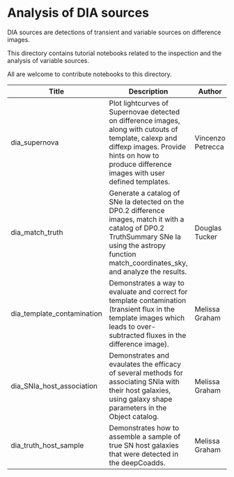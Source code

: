 # Analysis of DIA sources
DIA sources are detections of transient and variable sources on difference images. 

This directory contains tutorial notebooks related to the inspection and the analysis of variable sources.

All are welcome to contribute notebooks to this directory.


| Title | Description | Author |
|---|---|---|
| dia_supernova | Plot lightcurves of Supernovae detected on difference images, along with cutouts of template, calexp and diffexp images. Provide hints on how to produce difference images with user defined templates. | Vincenzo Petrecca |
| dia_match_truth | Generate a catalog of SNe Ia detected on the DP0.2 difference images, match it with a catalog of DP0.2 TruthSummary SNe Ia using the astropy function match_coordinates_sky, and analyze the results. | Douglas Tucker |
| dia_template_contamination | Demonstrates a way to evaluate and correct for template contamination (transient flux in the template images which leads to over-subtracted fluxes in the difference image). | Melissa Graham |
| dia_SNIa_host_association | Demonstrates and evaulates the efficacy of several methods for associating SNIa with their host galaxies, using galaxy shape parameters in the Object catalog.  | Melissa Graham |
| dia_truth_host_sample | Demonstrates how to assemble a sample of true SN host galaxies that were detected in the deepCoadds. | Melissa Graham |
